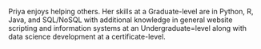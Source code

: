 Priya enjoys helping others. Her skills at a Graduate-level are in Python, R, Java, and SQL/NoSQL with additional knowledge in general website scripting and information systems at an Undergraduate=level along with data science development at a certificate-level.
